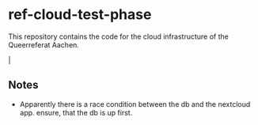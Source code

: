 # ref-cloud-test-phase
This repository contains the code for the cloud infrastructure of the Queerreferat Aachen.

|
## Notes
* Apparently there is a race condition between the db and the nextcloud app. ensure, that the db is up first.